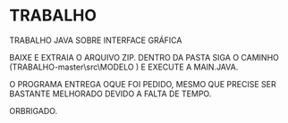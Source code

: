# TRABALHO
TRABALHO JAVA SOBRE INTERFACE GRÁFICA

BAIXE E EXTRAIA O ARQUIVO ZIP. DENTRO DA PASTA SIGA O CAMINHO (TRABALHO-master\src\MODELO ) E EXECUTE A MAIN.JAVA.

O PROGRAMA ENTREGA OQUE FOI PEDIDO, MESMO QUE PRECISE SER BASTANTE MELHORADO DEVIDO A FALTA DE TEMPO.

ORBRIGADO.
